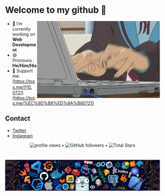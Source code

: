 
# **Welcome to my github 👋**

<a target="_blank">
  <img align="right" height="250" width="400" alt="GIF" src="https://github.com/chul0721/chul0721/blob/master/programming.gif">
</a>

- 🔭 I’m currently working on **Web Development**
- 😄 Pronouns : **He/Him/His**
- 🙋 Support me: [https://toss.me/인트0721](https://toss.me/%EC%9D%B8%ED%8A%B80721)

## Contact

- <a target="_blank" href="https://twitter.com/chul0721">Twitter</a> <br />
- <a target="_blank" href="https://instagram.com/by3chul">Instagram</a> <br />

<p align="center">
  <img src="https://gpvc.arturio.dev/chul0721" alt="profile views"> •  
  <img alt="GitHub followers" src="https://img.shields.io/github/followers/chul0721?label=Followers&style=social"> •   
  <img src="https://img.shields.io/github/stars/chul0721?label=Stars" alt="Total Stars">
</p>

#

![footer](https://github.com/chul0721/chul0721/blob/master/footer.png)
